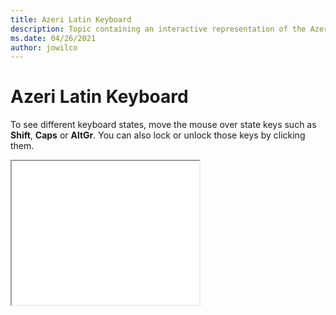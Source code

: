```yaml
--- 
title: Azeri Latin Keyboard 
description: Topic containing an interactive representation of the Azeri Latin Keyboard 
ms.date: 04/26/2021 
author: jowilco 
--- 
```

 
# Azeri Latin Keyboard 
 
To see different keyboard states, move the mouse over state keys such as **Shift**, **Caps** or **AltGr**. You can also lock or unlock those keys by clicking them. 
 
<iframe src="kbdazel.html" height="230"></iframe> 
